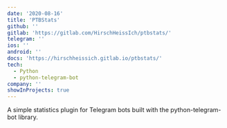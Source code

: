 ```yaml
---
date: '2020-08-16'
title: 'PTBStats'
github: ''
gitlab: 'https://gitlab.com/HirschHeissIch/ptbstats/'
telegram: ''
ios: ''
android: ''
docs: 'https://hirschheissich.gitlab.io/ptbstats/'
tech:
  - Python
  - python-telegram-bot
company: ''
showInProjects: true
---
```


A simple statistics plugin for Telegram bots built with the python-telegram-bot library.
